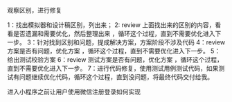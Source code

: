 观察区别，进行修复

1：找出模拟器和设计稿区别，列出来；
2: review 上面找出来的区别的内容，看看是否遗漏和需要优化，然后整理出来 ，循环这个过程，直到不需要优化进入下一步。
3：针对找到区别和问题，提成解决方案，方案阶段不涉及代码
4：review 方案是否有问题，优化方案 ，循环这个过程，直到不需要优化进入下一步。
5：给出测试校验方案
6：review 测试方案是否有问题，优化方案 ，循环这个过程，直到不需要优化进入下一步。
7：进行代码修复，使用测试用例测试代码，如果测试有问题继续优化代码，循环这个过程，直到没问题，将最终代码交付给我。

进入小程序之前让用户使用微信注册登录如何实现